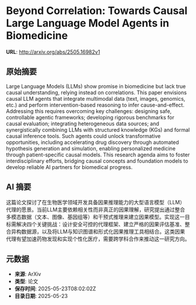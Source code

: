 # Beyond Correlation: Towards Causal Large Language Model Agents in Biomedicine

**URL**: http://arxiv.org/abs/2505.16982v1

## 原始摘要

Large Language Models (LLMs) show promise in biomedicine but lack true causal
understanding, relying instead on correlations. This paper envisions causal LLM
agents that integrate multimodal data (text, images, genomics, etc.) and
perform intervention-based reasoning to infer cause-and-effect. Addressing this
requires overcoming key challenges: designing safe, controllable agentic
frameworks; developing rigorous benchmarks for causal evaluation; integrating
heterogeneous data sources; and synergistically combining LLMs with structured
knowledge (KGs) and formal causal inference tools. Such agents could unlock
transformative opportunities, including accelerating drug discovery through
automated hypothesis generation and simulation, enabling personalized medicine
through patient-specific causal models. This research agenda aims to foster
interdisciplinary efforts, bridging causal concepts and foundation models to
develop reliable AI partners for biomedical progress.


## AI 摘要

这篇论文探讨了在生物医学领域开发具备因果推理能力的大型语言模型（LLM）代理的愿景。当前LLM主要依赖相关性而非真正的因果理解，研究提出通过整合多模态数据（文本、图像、基因组等）和干预式推理来建立因果模型。实现这一目标需解决四个关键挑战：设计安全可控的代理框架、建立严格的因果评估基准、整合异构数据源，以及将LLM与知识图谱和形式化因果推理工具相结合。这类因果代理有望加速药物发现和实现个性化医疗，需要跨学科合作来推动这一研究方向。

## 元数据

- **来源**: ArXiv
- **类型**: 论文
- **保存时间**: 2025-05-23T08:02:02Z
- **目录日期**: 2025-05-23
